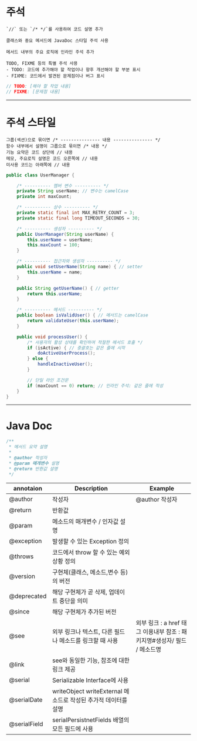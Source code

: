 # 주석

    `//` 또는 `/* */`를 사용하여 코드 설명 추가

    클래스와 중요 메서드에 JavaDoc 스타일 주석 사용

    메서드 내부의 주요 로직에 인라인 주석 추가

    TODO, FIXME 등의 특별 주석 사용
    - TODO: 코드에 추가해야 할 작업이나 향후 개선해야 할 부분 표시
    - FIXME: 코드에서 발견된 문제점이나 버그 표시

```java
// TODO: [해야 할 작업 내용]
// FIXME: [문제점 내용]
```

---

# 주석 스타일

    그룹(섹션)으로 묶이면 /* --------------- 내용 --------------- */
    함수 내부에서 설명이 그룹으로 묶이면 /* 내용 */
    기능 요약은 코드 상단에 // 내용
    메모, 주요로직 설명은 코드 오른쪽에 // 내용
    미사용 코드는 아래쪽에 // 내용

```java
public class UserManager {

    /* ---------- 멤버 변수 ---------- */
    private String userName; // 변수는 camelCase
    private int maxCount;

    /* ---------- 상수 ---------- */
    private static final int MAX_RETRY_COUNT = 3;
    private static final long TIMEOUT_SECONDS = 30;

    /* ---------- 생성자 ---------- */
    public UserManager(String userName) {
        this.userName = userName;
        this.maxCount = 100;
    }

    /* ---------- 접근자와 생성자 ---------- */
    public void setUserName(String name) { // setter
        this.userName = name;
    }

    public String getUserName() { // getter
        return this.userName;
    }

    /* ---------- 메서드 ---------- */
    public boolean isValidUser() { // 메서드는 camelCase
        return validateUser(this.userName);
    }

    public void processUser() {
        /* 사용자의 활성 상태를 확인하여 적절한 메서드 호출 */
        if (isActive) { // 중괄호는 같은 줄에 시작
            doActiveUserProcess();
        } else {
            handleInactiveUser();
        }

        // 단일 라인 조건문
        if (maxCount == 0) return; // 인라인 주석: 같은 줄에 작성
    }
}
```

---

# Java Doc

```java
/**
 * 메서드 요약 설명
 *
 * @author 작성자
 * @param 매개변수 설명
 * @return 반환값 설명
 */
```
| annotaion | Description | Example |
| --- | --- | --- |
| @author | 작성자 | @author 작성자 |
| @return | 반환값 |  |
| @param | 메소드의 매개변수 / 인자값 설명 |  |
| @exception | 발생할 수 있는 Exception 정의 |  |
| @throws | 코드에서 throw 할 수 있는 예외상황 정의 |  |
| @version | 구현체(클래스, 메소드,변수 등)의 버전 |  |
| @deprecated | 해당 구현체가 곧 삭제, 업데이트 중단을 의미 |  |
| @since | 해당 구현체가 추가된 버전 |  |
| @see | 외부 링크나 텍스트, 다른 필드나 메소드를 링크할 때 사용 | 외부 링크 : a href 태그 이용내부 참조 : 패키지명#생성자/ 필드 / 메소드명 |
| @link | see와 동일한 기능, 참조에 대한 링크 제공 |  |
| @serial | Serializable Interface에 사용 |  |
| @serialDate | writeObject writeExternal 메소드로 작성된 추가적 데이터를 설명 |  |
| @serialField | serialPersistnetFields 배열의 모든 필드에 사용 |  |